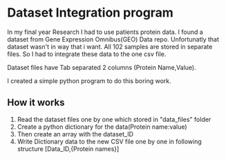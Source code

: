 # Dataset Integration program

In my final year Research I had to use patients protein data. I found a dataset from Gene Expression Omnibus(GEO) Data repo. Unfortunatly that dataset wasn't in way that i want. 
All 102 samples are stored in separate files. So I had to integrate these data to the one csv file. 

Dataset files have Tab separated 2 columns (Protein Name,Value). 

I created a simple python program to do this boring work.

## How it works
1. Read the dataset files one by one which stored in "data_files" folder
2. Create a python dictionary for the data(Protein name:value)
3. Then create an array with the dataset_ID
4. Write Dictionary data to the new CSV file one by one in following structure [Data_ID,{Protein names}]
